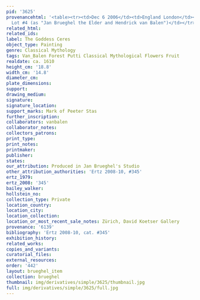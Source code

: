 ```yaml
---
pid: '3625'
provenancehtml: '<table><tr><td>Dec 6 2006</td><td>England London</td><td>Sale Sotheby''s
  Lot #4 (as "Jan Brueghel the Elder and Hendrick van Balen")</td></tr></table>'
related_html:
related_ids:
label: The Goddess Ceres
object_type: Painting
genre: Classical Mythology
tags: Van_Balen Forest Putti Classical Mythological Flowers Fruit
realdate: ca. 1610
height_cm: '18.8'
width_cm: '14.8'
diameter_cm:
plate_dimensions:
support:
drawing_medium:
signature:
signature_location:
support_marks: Mark of Peeter Stas
further_inscription:
collaborators: vanbalen
collaborator_notes:
collectors_patrons:
print_type:
print_notes:
printmaker:
publisher:
states:
our_attribution: Produced in Jan Brueghel's Studio
other_attribution_authorities: 'Ertz 2008-10, #345'
ertz_1979:
ertz_2008: '345'
bailey_walker:
hollstein_no:
collection_type: Private
location_country:
location_city:
location_collection:
location_or_most_recent_sale_notes: Zürich, David Koetser Gallery
provenance: '6139'
bibliography: 'Ertz 2008-10, cat. #345'
exhibition_history:
related_works:
copies_and_variants:
curatorial_files:
external_resources:
order: '442'
layout: brueghel_item
collection: brueghel
thumbnail: img/derivatives/simple/3625/thumbnail.jpg
full: img/derivatives/simple/3625/full.jpg
---
```

